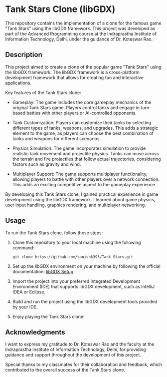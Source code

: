 # Tank Stars Clone (libGDX)

This repository contains the implementation of a clone for the famous game "Tank Stars" using the libGDX framework. This project was developed as part of the Advanced Programming course at the Indraprastha Institute of Information Technology, Delhi, under the guidance of Dr. Koteswar Rao.

## Description

This project aimed to create a clone of the popular game "Tank Stars" using the libGDX framework. The libGDX framework is a cross-platform development framework that allows for creating fun and interactive applications.

Key features of the Tank Stars clone:

- Gameplay: The game includes the core gameplay mechanics of the original Tank Stars game. Players control tanks and engage in turn-based battles with other players or AI-controlled opponents.

- Tank Customization: Players can customize their tanks by selecting different types of tanks, weapons, and upgrades. This adds a strategic element to the game, as players can choose the best combination of tanks and weapons for different scenarios.

- Physics Simulation: The game incorporates simulation to provide realistic tank movement and projectile physics. Tanks can move across the terrain and fire projectiles that follow actual trajectories, considering factors such as gravity and wind.

- Multiplayer Support: The game supports multiplayer functionality, allowing players to battle with other players over a network connection. This adds an exciting competitive aspect to the gameplay experience.

By developing this Tank Stars clone, I gained practical experience in game development using the libGDX framework. I learned about game physics, user input handling, graphics rendering, and multiplayer networking.

## Usage

To run the Tank Stars clone, follow these steps:

1. Clone this repository to your local machine using the following command:
   ```
   git clone https://github.com/kanishk393/Tank-Stars.git
   ```

2. Set up the libGDX environment on your machine by following the official documentation: [libGDX Setup](https://libgdx.com/dev/setup/)

3. Import the project into your preferred Integrated Development Environment (IDE) that supports libGDX development, such as IntelliJ IDEA or Eclipse.

4. Build and run the project using the libGDX development tools provided by your IDE.

5. Enjoy playing the Tank Stars clone!

## Acknowledgments

I want to express my gratitude to Dr. Koteswar Rao and the faculty at the Indraprastha Institute of Information Technology, Delhi, for providing guidance and support throughout the development of this project.

Special thanks to my classmates for their collaboration and feedback, which contributed to the overall success of the Tank Stars clone.

